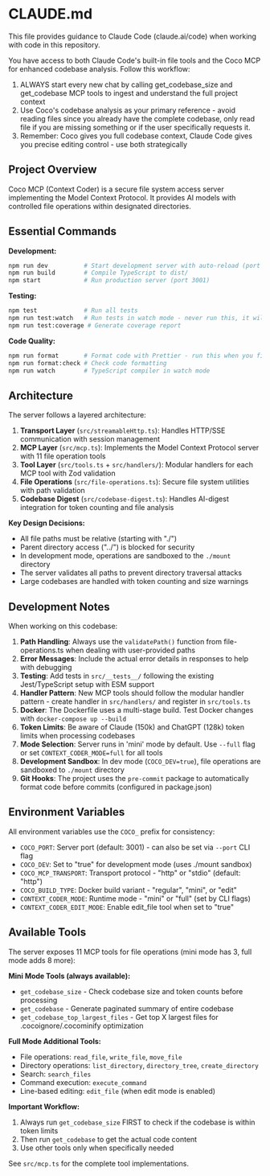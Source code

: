 # CLAUDE.md

This file provides guidance to Claude Code (claude.ai/code) when working with code in this repository.

You have access to both Claude Code's built-in file tools and the Coco MCP for enhanced codebase analysis. Follow this workflow:

1. ALWAYS start every new chat by calling get_codebase_size and get_codebase MCP tools to ingest and understand the full project context
2. Use Coco's codebase analysis as your primary reference - avoid reading files since you already have the complete codebase, only read file if you are missing something or if the user specifically requests it.
3. Remember: Coco gives you full codebase context, Claude Code gives you precise editing control - use both strategically

## Project Overview

Coco MCP (Context Coder) is a secure file system access server implementing the Model Context Protocol. It provides AI models with controlled file operations within designated directories.

## Essential Commands

**Development:**

```bash
npm run dev          # Start development server with auto-reload (port 3002, ./mount sandbox)
npm run build        # Compile TypeScript to dist/
npm start            # Run production server (port 3001)
```

**Testing:**

```bash
npm test             # Run all tests
npm run test:watch   # Run tests in watch mode - never run this, it will get stuck
npm run test:coverage # Generate coverage report
```

**Code Quality:**

```bash
npm run format       # Format code with Prettier - run this when you finished with all your changes
npm run format:check # Check code formatting
npm run watch        # TypeScript compiler in watch mode
```

## Architecture

The server follows a layered architecture:

1. **Transport Layer** (`src/streamableHttp.ts`): Handles HTTP/SSE communication with session management
2. **MCP Layer** (`src/mcp.ts`): Implements the Model Context Protocol server with 11 file operation tools
3. **Tool Layer** (`src/tools.ts` + `src/handlers/`): Modular handlers for each MCP tool with Zod validation
4. **File Operations** (`src/file-operations.ts`): Secure file system utilities with path validation
5. **Codebase Digest** (`src/codebase-digest.ts`): Handles AI-digest integration for token counting and file analysis

**Key Design Decisions:**

- All file paths must be relative (starting with "./")
- Parent directory access ("../") is blocked for security
- In development mode, operations are sandboxed to the `./mount` directory
- The server validates all paths to prevent directory traversal attacks
- Large codebases are handled with token counting and size warnings

## Development Notes

When working on this codebase:

1. **Path Handling**: Always use the `validatePath()` function from file-operations.ts when dealing with user-provided paths
2. **Error Messages**: Include the actual error details in responses to help with debugging
3. **Testing**: Add tests in `src/__tests__/` following the existing Jest/TypeScript setup with ESM support
4. **Handler Pattern**: New MCP tools should follow the modular handler pattern - create handler in `src/handlers/` and register in `src/tools.ts`
5. **Docker**: The Dockerfile uses a multi-stage build. Test Docker changes with `docker-compose up --build`
6. **Token Limits**: Be aware of Claude (150k) and ChatGPT (128k) token limits when processing codebases
7. **Mode Selection**: Server runs in 'mini' mode by default. Use `--full` flag or set `CONTEXT_CODER_MODE=full` for all tools
8. **Development Sandbox**: In dev mode (`COCO_DEV=true`), file operations are sandboxed to `./mount` directory
9. **Git Hooks**: The project uses the `pre-commit` package to automatically format code before commits (configured in package.json)

## Environment Variables

All environment variables use the `COCO_` prefix for consistency:

- `COCO_PORT`: Server port (default: 3001) - can also be set via `--port` CLI flag
- `COCO_DEV`: Set to "true" for development mode (uses ./mount sandbox)
- `COCO_MCP_TRANSPORT`: Transport protocol - "http" or "stdio" (default: "http")
- `COCO_BUILD_TYPE`: Docker build variant - "regular", "mini", or "edit"
- `CONTEXT_CODER_MODE`: Runtime mode - "mini" or "full" (set by CLI flags)
- `CONTEXT_CODER_EDIT_MODE`: Enable edit_file tool when set to "true"

## Available Tools

The server exposes 11 MCP tools for file operations (mini mode has 3, full mode adds 8 more):

**Mini Mode Tools (always available):**

- `get_codebase_size` - Check codebase size and token counts before processing
- `get_codebase` - Generate paginated summary of entire codebase
- `get_codebase_top_largest_files` - Get top X largest files for .cocoignore/.cocominify optimization

**Full Mode Additional Tools:**

- File operations: `read_file`, `write_file`, `move_file`
- Directory operations: `list_directory`, `directory_tree`, `create_directory`
- Search: `search_files`
- Command execution: `execute_command`
- Line-based editing: `edit_file` (when edit mode is enabled)

**Important Workflow:**

1. Always run `get_codebase_size` FIRST to check if the codebase is within token limits
2. Then run `get_codebase` to get the actual code content
3. Use other tools only when specifically needed

See `src/mcp.ts` for the complete tool implementations.
